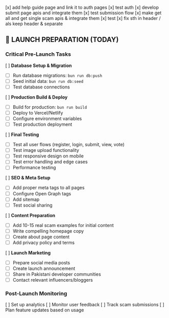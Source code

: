 [x] add help guide page and link it to auth pages
[x] test auth
[x] develop submit page apis and integrate them
[x] test submission flow
[x] make get all and get single scam apis & integrate them
[x] test 
[x] fix sth in header / als keep header & separate

## 🚀 LAUNCH PREPARATION (TODAY)

### Critical Pre-Launch Tasks
[ ] **Database Setup & Migration**
  - [ ] Run database migrations: `bun run db:push`
  - [ ] Seed initial data: `bun run db:seed`
  - [ ] Test database connections

[ ] **Production Build & Deploy**
  - [ ] Build for production: `bun run build`
  - [ ] Deploy to Vercel/Netlify
  - [ ] Configure environment variables
  - [ ] Test production deployment

[ ] **Final Testing**
  - [ ] Test all user flows (register, login, submit, view, vote)
  - [ ] Test image upload functionality
  - [ ] Test responsive design on mobile
  - [ ] Test error handling and edge cases
  - [ ] Performance testing

[ ] **SEO & Meta Setup**
  - [ ] Add proper meta tags to all pages
  - [ ] Configure Open Graph tags
  - [ ] Add sitemap
  - [ ] Test social sharing

[ ] **Content Preparation**
  - [ ] Add 10-15 real scam examples for initial content
  - [ ] Write compelling homepage copy
  - [ ] Create about page content
  - [ ] Add privacy policy and terms

[ ] **Launch Marketing**
  - [ ] Prepare social media posts
  - [ ] Create launch announcement
  - [ ] Share in Pakistani developer communities
  - [ ] Contact relevant influencers/bloggers

### Post-Launch Monitoring
[ ] Set up analytics
[ ] Monitor user feedback
[ ] Track scam submissions
[ ] Plan feature updates based on usage
